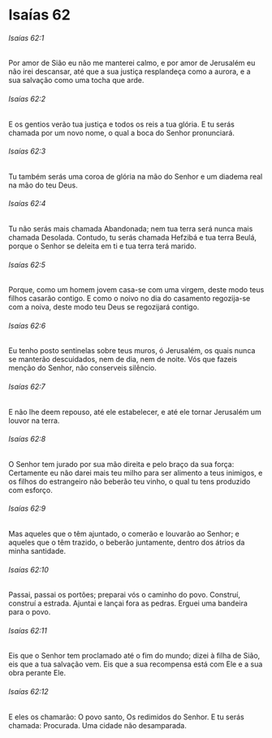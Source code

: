 # Isaías 62

###### Isaías 62:1

Por amor de Sião eu não me manterei calmo, e por amor de Jerusalém eu não irei descansar, até que a sua justiça resplandeça como a aurora, e a sua salvação como uma tocha que arde.

###### Isaías 62:2

E os gentios verão tua justiça e todos os reis a tua glória. E tu serás chamada por um novo nome, o qual a boca do Senhor pronunciará.

###### Isaías 62:3

Tu também serás uma coroa de glória na mão do Senhor e um diadema real na mão do teu Deus.

###### Isaías 62:4

Tu não serás mais chamada Abandonada; nem tua terra será nunca mais chamada Desolada. Contudo, tu serás chamada Hefzibá e tua terra Beulá, porque o Senhor se deleita em ti e tua terra terá marido.

###### Isaías 62:5

Porque, como um homem jovem casa-se com uma virgem, deste modo teus filhos casarão contigo. E como o noivo no dia do casamento regozija-se com a noiva, deste modo teu Deus se regozijará contigo.

###### Isaías 62:6

Eu tenho posto sentinelas sobre teus muros, ó Jerusalém, os quais nunca se manterão descuidados, nem de dia, nem de noite. Vós que fazeis menção do Senhor, não conserveis silêncio.

###### Isaías 62:7

E não lhe deem repouso, até ele estabelecer, e até ele tornar Jerusalém um louvor na terra.

###### Isaías 62:8

O Senhor tem jurado por sua mão direita e pelo braço da sua força: Certamente eu não darei mais teu milho para ser alimento a teus inimigos, e os filhos do estrangeiro não beberão teu vinho, o qual tu tens produzido com esforço.

###### Isaías 62:9

Mas aqueles que o têm ajuntado, o comerão e louvarão ao Senhor; e aqueles que o têm trazido, o beberão juntamente, dentro dos átrios da minha santidade.

###### Isaías 62:10

Passai, passai os portões; preparai vós o caminho do povo. Construí, construí a estrada. Ajuntai e lançai fora as pedras. Erguei uma bandeira para o povo.

###### Isaías 62:11

Eis que o Senhor tem proclamado até o fim do mundo; dizei à filha de Sião, eis que a tua salvação vem. Eis que a sua recompensa está com Ele e a sua obra perante Ele.

###### Isaías 62:12

E eles os chamarão: O povo santo, Os redimidos do Senhor. E tu serás chamada: Procurada. Uma cidade não desamparada.

